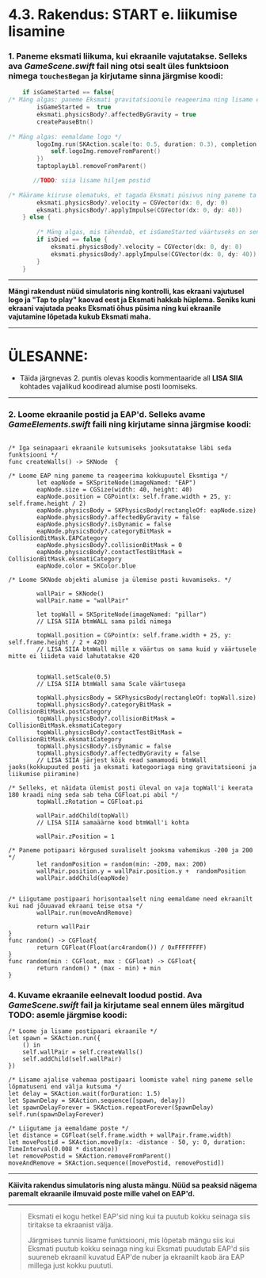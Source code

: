 
# 4.3. Rakendus: START e. liikumise lisamine


### 1. Paneme eksmati liikuma, kui ekraanile vajutatakse. Selleks ava *GameScene.swift* fail ning otsi sealt üles funktsioon nimega ```touchesBegan``` ja kirjutame sinna järgmise koodi:

```swift
    if isGameStarted == false{
/* Mäng algas: paneme Eksmati gravitatsioonile reageerima ning lisame ekraanile pausi nupu */
        isGameStarted =  true
        eksmati.physicsBody?.affectedByGravity = true
        createPauseBtn()
        
/* Mäng algas: eemaldame logo */
        logoImg.run(SKAction.scale(to: 0.5, duration: 0.3), completion: {
            self.logoImg.removeFromParent()
        })
        taptoplayLbl.removeFromParent()

       //TODO: siia lisame hiljem postid 
       
/* Määrame kiiruse olematuks, et tagada Eksmati püsivus ning paneme ta ülespoole hüplema */
        eksmati.physicsBody?.velocity = CGVector(dx: 0, dy: 0)
        eksmati.physicsBody?.applyImpulse(CGVector(dx: 0, dy: 40))
    } else {
    
        /* Mäng algas, mis tähendab, et isGameStarted väärtuseks on senikauua true ning me kutsume siin välja else väärtuse, mis ütleb, et mängija rakendab ekraani puudutamist, seni kuni Eksmati pole surnud */
        if isDied == false {
            eksmati.physicsBody?.velocity = CGVector(dx: 0, dy: 0)
            eksmati.physicsBody?.applyImpulse(CGVector(dx: 0, dy: 40))
        }
    }
```   
---   

**Mängi rakendust nüüd simulatoris ning kontrolli, kas ekraani vajutusel logo ja "Tap to play" kaovad eest ja Eksmati hakkab hüplema. Seniks kuni ekraani vajutada peaks Eksmati õhus püsima ning kui ekraanile vajutamine lõpetada kukub Eksmati maha.** 

---
# ÜLESANNE:
* Täida järgnevas 2. puntis olevas koodis kommentaaride all **LISA SIIA** kohtades vajalikud koodiread alumise posti loomiseks.
---

### 2. Loome ekraanile postid ja EAP'd. Selleks avame *GameElements.swift* faili ning kirjutame sinna järgmise koodi:

``` 

/* Iga seinapaari ekraanile kutsumiseks jooksutatakse läbi seda funktsiooni */
func createWalls() -> SKNode  {

/* Loome EAP ning paneme ta reageerima kokkupuutel Eksmtiga */
        let eapNode = SKSpriteNode(imageNamed: "EAP")
        eapNode.size = CGSize(width: 40, height: 40)
        eapNode.position = CGPoint(x: self.frame.width + 25, y: self.frame.height / 2)
        eapNode.physicsBody = SKPhysicsBody(rectangleOf: eapNode.size)
        eapNode.physicsBody?.affectedByGravity = false
        eapNode.physicsBody?.isDynamic = false
        eapNode.physicsBody?.categoryBitMask = CollisionBitMask.EAPCategory
        eapNode.physicsBody?.collisionBitMask = 0
        eapNode.physicsBody?.contactTestBitMask = CollisionBitMask.eksmatiCategory
        eapNode.color = SKColor.blue
        
/* Loome SKNode objekti alumise ja ülemise posti kuvamiseks. */

        wallPair = SKNode()
        wallPair.name = "wallPair"
        
        let topWall = SKSpriteNode(imageNamed: "pillar")
        // LISA SIIA btmWALL sama pildi nimega
        
        topWall.position = CGPoint(x: self.frame.width + 25, y: self.frame.height / 2 + 420)
        // LISA SIIA btmWall mille x väärtus on sama kuid y väärtusele mitte ei liideta vaid lahutatakse 420
        
        
        topWall.setScale(0.5)
        // LISA SIIA btmWall sama Scale väärtusega
        
        topWall.physicsBody = SKPhysicsBody(rectangleOf: topWall.size)
        topWall.physicsBody?.categoryBitMask = CollisionBitMask.postCategory
        topWall.physicsBody?.collisionBitMask = CollisionBitMask.eksmatiCategory
        topWall.physicsBody?.contactTestBitMask = CollisionBitMask.eksmatiCategory
        topWall.physicsBody?.isDynamic = false
        topWall.physicsBody?.affectedByGravity = false
        // LISA SIIA järjest kõik read samamoodi btmWall jaoks(kokkupuuted posti ja eksmati kategooriaga ning gravitatsiooni ja liikumise piiramine)
        
/* Selleks, et näidata ülemist posti üleval on vaja topWall'i keerata 180 kraadi ning seda sab teha CGFloat.pi abil */
        topWall.zRotation = CGFloat.pi
        
        wallPair.addChild(topWall)
        // LISA SIIA samaäärne kood btmWall'i kohta
        
        wallPair.zPosition = 1
        
/* Paneme potipaari kõrgused suvaliselt jooksma vahemikus -200 ja 200 */
        let randomPosition = random(min: -200, max: 200)
        wallPair.position.y = wallPair.position.y +  randomPosition
        wallPair.addChild(eapNode)
        
        
/* Liigutame postipaari horisontaalselt ning eemaldame need ekraanilt kui nad jõuuavad ekraani teise otsa */
        wallPair.run(moveAndRemove)
        
        return wallPair
}
func random() -> CGFloat{
        return CGFloat(Float(arc4random()) / 0xFFFFFFFF)
}
func random(min : CGFloat, max : CGFloat) -> CGFloat{
        return random() * (max - min) + min
}
``` 

### 4. Kuvame ekraanile eelnevalt loodud postid. Ava *GameScene.swift* fail ja kirjutame seal ennem üles märgitud **TODO:** asemle  järgmise koodi:

``` 
/* Loome ja lisame postipaari ekraanile */
let spawn = SKAction.run({
    () in
    self.wallPair = self.createWalls()
    self.addChild(self.wallPair)
})

/* Lisame ajalise vahemaa postipaari loomiste vahel ning paneme selle lõpmatuseni end välja kutsuma */
let delay = SKAction.wait(forDuration: 1.5)
let SpawnDelay = SKAction.sequence([spawn, delay])
let spawnDelayForever = SKAction.repeatForever(SpawnDelay)
self.run(spawnDelayForever)

/* Liigutame ja eemaldame poste */
let distance = CGFloat(self.frame.width + wallPair.frame.width)
let movePostid = SKAction.moveBy(x: -distance - 50, y: 0, duration: TimeInterval(0.008 * distance))
let removePostid = SKAction.removeFromParent()
moveAndRemove = SKAction.sequence([movePostid, removePostid])
``` 
---   

**Käivita rakendus simulatoris ning alusta mängu. Nüüd sa peaksid nägema paremalt ekraanile ilmuvaid poste mille vahel on EAP'd.** 

---
>Eksmati ei kogu hetkel EAP'sid ning kui ta puutub kokku seinaga siis tiritakse ta ekraanist välja. 
>
>Järgmises tunnis lisame funktsiooni, mis lõpetab mängu siis kui Eksmati puutub kokku seinaga ning kui Eksmati puudutab EAP'd siis suureneb ekraanil kuvatud EAP'de nuber ja ekraanilt kaob ära EAP millega just kokku puututi.
